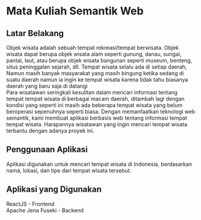 # Mata Kuliah Semantik Web
## Latar Belakang

Objek wisata adalah sebuah tempat rekreasi/tempat berwisata. Objek wisata dapat berupa objek wisata alam seperti gunung, danau, sungai, pantai, laut, atau berupa objek wisata bangunan seperti museum, benteng, situs peninggalan sejarah, dll. Tempat wisata selalu ada di setiap daerah, Namun masih banyak masyarakat yang masih bingung ketika sedang di suatu daerah namun ia ingin ke tempat wisata karena tidak tahu biasanya daerah yang baru saja di datangi <br/>
Para wisatawan seringkali kesulitan dalam mencari informasi tentang tempat tempat wisata di berbagai macam daerah, ditambah lagi dengan kondisi yang seperti ini masih ada beberapa tempat wisata yang belum beroperasi sepenuhnya seperti biasa. Dengan memanfaatkan teknologi web semantik, kami membuat aplikasi berbasis web tentang informasi tempat tempat wisata. Harapannya wisatawan yang ingin mencari tempat wisata terbantu dengan adanya proyek ini. <br/>

## Penggunaan Aplikasi
Aplikasi digunakan untuk mencari tempat wisata di Indonesia, berdasarkan nama, lokasi, dan tipe dari tempat wisata tersebut.

## Aplikasi yang Digunakan
ReactJS - Frontend<br/>
Apache Jena Fuseki - Backend<br/>

